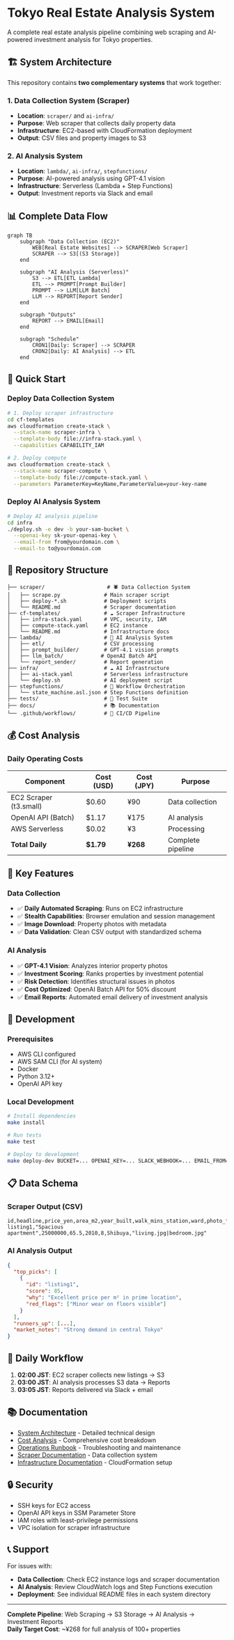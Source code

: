 # Tokyo Real Estate Analysis System

A complete real estate analysis pipeline combining web scraping and AI-powered investment analysis for Tokyo properties.

## 🏗️ System Architecture

This repository contains **two complementary systems** that work together:

### 1. Data Collection System (Scraper)
- **Location**: `scraper/` and `ai-infra/`
- **Purpose**: Web scraper that collects daily property data
- **Infrastructure**: EC2-based with CloudFormation deployment
- **Output**: CSV files and property images to S3

### 2. AI Analysis System  
- **Location**: `lambda/`, `ai-infra/`, `stepfunctions/`
- **Purpose**: AI-powered analysis using GPT-4.1 vision
- **Infrastructure**: Serverless (Lambda + Step Functions)
- **Output**: Investment reports via Slack and email

## 📊 Complete Data Flow

```mermaid
graph TB
    subgraph "Data Collection (EC2)"
        WEB[Real Estate Websites] --> SCRAPER[Web Scraper]
        SCRAPER --> S3[(S3 Storage)]
    end
    
    subgraph "AI Analysis (Serverless)"
        S3 --> ETL[ETL Lambda]
        ETL --> PROMPT[Prompt Builder]
        PROMPT --> LLM[LLM Batch]
        LLM --> REPORT[Report Sender]
    end
    
    subgraph "Outputs"
        REPORT --> EMAIL[Email]
    end
    
    subgraph "Schedule"
        CRON1[Daily: Scraper] --> SCRAPER
        CRON2[Daily: AI Analysis] --> ETL
    end
```

## 🚀 Quick Start

### Deploy Data Collection System

```bash
# 1. Deploy scraper infrastructure
cd cf-templates
aws cloudformation create-stack \
  --stack-name scraper-infra \
  --template-body file://infra-stack.yaml \
  --capabilities CAPABILITY_IAM

# 2. Deploy compute
aws cloudformation create-stack \
  --stack-name scraper-compute \
  --template-body file://compute-stack.yaml \
  --parameters ParameterKey=KeyName,ParameterValue=your-key-name
```

### Deploy AI Analysis System

```bash
# Deploy AI analysis pipeline
cd infra
./deploy.sh -e dev -b your-sam-bucket \
  --openai-key sk-your-openai-key \
  --email-from from@yourdomain.com \
  --email-to to@yourdomain.com
```

## 📁 Repository Structure

```
├── scraper/                    # 🕷️ Data Collection System
│   ├── scrape.py              # Main scraper script
│   ├── deploy-*.sh            # Deployment scripts
│   └── README.md              # Scraper documentation
├── cf-templates/              # ☁️ Scraper Infrastructure  
│   ├── infra-stack.yaml       # VPC, security, IAM
│   ├── compute-stack.yaml     # EC2 instance
│   └── README.md              # Infrastructure docs
├── lambda/                    # 🤖 AI Analysis System
│   ├── etl/                   # CSV processing
│   ├── prompt_builder/        # GPT-4.1 vision prompts
│   ├── llm_batch/            # OpenAI Batch API
│   └── report_sender/         # Report generation
├── infra/                     # ☁️ AI Infrastructure
│   ├── ai-stack.yaml          # Serverless infrastructure
│   └── deploy.sh              # AI deployment script
├── stepfunctions/             # 🔄 Workflow Orchestration
│   └── state_machine.asl.json # Step Functions definition
├── tests/                     # 🧪 Test Suite
├── docs/                      # 📚 Documentation
└── .github/workflows/         # 🔄 CI/CD Pipeline
```

## 💰 Cost Analysis

### Daily Operating Costs
| Component | Cost (USD) | Cost (JPY) | Purpose |
|-----------|------------|------------|---------|
| EC2 Scraper (t3.small) | $0.60 | ¥90 | Data collection |
| OpenAI API (Batch) | $1.17 | ¥175 | AI analysis |
| AWS Serverless | $0.02 | ¥3 | Processing |
| **Total Daily** | **$1.79** | **¥268** | Complete pipeline |

## 🎯 Key Features

### Data Collection
- ✅ **Daily Automated Scraping**: Runs on EC2 infrastructure
- ✅ **Stealth Capabilities**: Browser emulation and session management
- ✅ **Image Download**: Property photos with metadata
- ✅ **Data Validation**: Clean CSV output with standardized schema

### AI Analysis  
- ✅ **GPT-4.1 Vision**: Analyzes interior property photos
- ✅ **Investment Scoring**: Ranks properties by investment potential
- ✅ **Risk Detection**: Identifies structural issues in photos
- ✅ **Cost Optimized**: OpenAI Batch API for 50% discount
- ✅ **Email Reports**: Automated email delivery of investment analysis

## 🔧 Development

### Prerequisites
- AWS CLI configured
- AWS SAM CLI (for AI system)
- Docker
- Python 3.12+
- OpenAI API key

### Local Development
```bash
# Install dependencies
make install

# Run tests
make test

# Deploy to development
make deploy-dev BUCKET=... OPENAI_KEY=... SLACK_WEBHOOK=... EMAIL_FROM=... EMAIL_TO=...
```

## 📋 Data Schema

### Scraper Output (CSV)
```csv
id,headline,price_yen,area_m2,year_built,walk_mins_station,ward,photo_filenames
listing1,"Spacious apartment",25000000,65.5,2010,8,Shibuya,"living.jpg|bedroom.jpg"
```

### AI Analysis Output  
```json
{
  "top_picks": [
    {
      "id": "listing1",
      "score": 85,
      "why": "Excellent price per m² in prime location",
      "red_flags": ["Minor wear on floors visible"]
    }
  ],
  "runners_up": [...],
  "market_notes": "Strong demand in central Tokyo"
}
```

## 🔄 Daily Workflow

1. **02:00 JST**: EC2 scraper collects new listings → S3
2. **03:00 JST**: AI analysis processes S3 data → Reports  
3. **03:05 JST**: Reports delivered via Slack + email

## 📚 Documentation

- [System Architecture](docs/architecture.md) - Detailed technical design
- [Cost Analysis](docs/cost.md) - Comprehensive cost breakdown
- [Operations Runbook](docs/runbook.md) - Troubleshooting and maintenance
- [Scraper Documentation](scraper/README.md) - Data collection system
- [Infrastructure Documentation](cf-templates/README.md) - CloudFormation setup

## 🔒 Security

- SSH keys for EC2 access
- OpenAI API keys in SSM Parameter Store
- IAM roles with least-privilege permissions
- VPC isolation for scraper infrastructure

## 📞 Support

For issues with:
- **Data Collection**: Check EC2 instance logs and scraper documentation
- **AI Analysis**: Review CloudWatch logs and Step Functions execution
- **Deployment**: See individual README files in each system directory

---

**Complete Pipeline**: Web Scraping → S3 Storage → AI Analysis → Investment Reports  
**Daily Target Cost**: ~¥268 for full analysis of 100+ properties